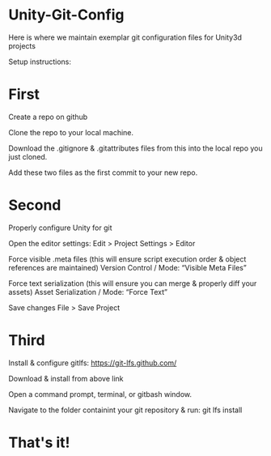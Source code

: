 # Unity-Git-Config
Here is where we maintain exemplar git configuration files for Unity3d projects

Setup instructions:

# First
Create a repo on github

Clone the repo to your local machine.

Download the .gitignore & .gitattributes files from this into the local repo you just cloned.

Add these two files as the first commit to your new repo.

# Second
Properly configure Unity for git

Open the editor settings:
Edit > Project Settings > Editor

Force visible .meta files (this will ensure script execution order & object references are maintained)
Version Control / Mode: “Visible Meta Files”

Force text serialization (this will ensure you can merge & properly diff your assets)
Asset Serialization / Mode: “Force Text”

Save changes
File > Save Project

# Third
Install & configure gitlfs: https://git-lfs.github.com/

Download & install from above link

Open a command prompt, terminal, or gitbash window. 

Navigate to the folder containint your git repository & run: git lfs install

# That's it!

